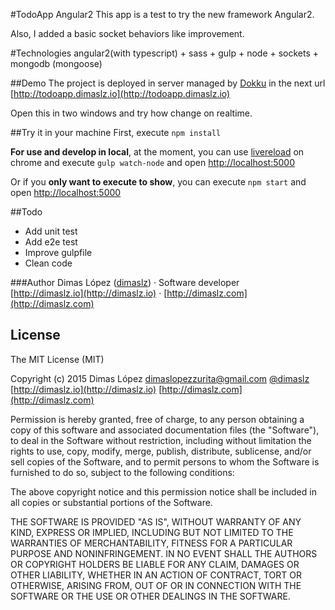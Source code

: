 #TodoApp Angular2
This app is a test to try the new framework Angular2. 

Also, I added a basic socket behaviors like improvement.

#Technologies
angular2(with typescript) + sass + gulp + node + sockets + mongodb (mongoose) 

##Demo
The project is deployed in server managed by [Dokku](https://github.com/dokku/dokku) in the next url [http://todoapp.dimaslz.io](http://todoapp.dimaslz.io)

Open this in two windows and try how change on realtime.

##Try it in your machine
First, execute `npm install`

**For use and develop in local**, at the moment, you can use [livereload](https://chrome.google.com/webstore/detail/livereload/jnihajbhpnppcggbcgedagnkighmdlei?hl=en) on chrome and execute `gulp watch-node` and open [http://localhost:5000](http://localhost:5000)

Or if you **only want to execute to show**, you can execute `npm start` and open [http://localhost:5000](http://localhost:5000)

##Todo
* Add unit test
* Add e2e test
* Improve gulpfile
* Clean code

###Author
Dimas López ([dimaslz](http://twitter.com/dimaslz)) · Software developer  
[http://dimaslz.io](http://dimaslz.io) · [http://dimaslz.com](http://dimaslz.com)

## License

The MIT License (MIT)

Copyright (c) 2015 Dimas López <dimaslopezzurita@gmail.com>
[@dimaslz](http://twitter.com/dimaslz) [http://dimaslz.io](http://dimaslz.io) [http://dimaslz.com](http://dimaslz.com)

Permission is hereby granted, free of charge, to any person obtaining a copy
of this software and associated documentation files (the "Software"), to deal
in the Software without restriction, including without limitation the rights
to use, copy, modify, merge, publish, distribute, sublicense, and/or sell
copies of the Software, and to permit persons to whom the Software is
furnished to do so, subject to the following conditions:

The above copyright notice and this permission notice shall be included in
all copies or substantial portions of the Software.

THE SOFTWARE IS PROVIDED "AS IS", WITHOUT WARRANTY OF ANY KIND, EXPRESS OR
IMPLIED, INCLUDING BUT NOT LIMITED TO THE WARRANTIES OF MERCHANTABILITY,
FITNESS FOR A PARTICULAR PURPOSE AND NONINFRINGEMENT. IN NO EVENT SHALL THE
AUTHORS OR COPYRIGHT HOLDERS BE LIABLE FOR ANY CLAIM, DAMAGES OR OTHER
LIABILITY, WHETHER IN AN ACTION OF CONTRACT, TORT OR OTHERWISE, ARISING FROM,
OUT OF OR IN CONNECTION WITH THE SOFTWARE OR THE USE OR OTHER DEALINGS IN
THE SOFTWARE.